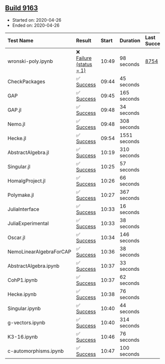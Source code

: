 ## [Build 9163](https://oscarci.mathematik.uni-kl.de/job/oscar/9163/)

* Started on: 2020-04-26
* Ended on: 2020-04-26

| Test Name    | Result | Start | Duration | Last Success | First Failure |
|:-------------|:-------|:------|:---------|:-------------|:--------------|
| wronski-poly.ipynb | ❌ [Failure (status = 1)](https://oscarci.mathematik.uni-kl.de/job/oscar/9163/artifact/logs/build-9163/wronski-poly.ipynb.log) | 10:49 | 98 seconds | [8754](https://oscarci.mathematik.uni-kl.de/job/oscar/8754/) | [8755](https://oscarci.mathematik.uni-kl.de/job/oscar/8755/) |
| CheckPackages | ✅ [Success](https://oscarci.mathematik.uni-kl.de/job/oscar/9163/artifact/logs/build-9163/CheckPackages.log) | 09:44 | 45 seconds |  |  |
| GAP | ✅ [Success](https://oscarci.mathematik.uni-kl.de/job/oscar/9163/artifact/logs/build-9163/GAP.log) | 09:45 | 165 seconds |  |  |
| GAP.jl | ✅ [Success](https://oscarci.mathematik.uni-kl.de/job/oscar/9163/artifact/logs/build-9163/GAP.jl.log) | 09:48 | 34 seconds |  |  |
| Nemo.jl | ✅ [Success](https://oscarci.mathematik.uni-kl.de/job/oscar/9163/artifact/logs/build-9163/Nemo.jl.log) | 09:48 | 308 seconds |  |  |
| Hecke.jl | ✅ [Success](https://oscarci.mathematik.uni-kl.de/job/oscar/9163/artifact/logs/build-9163/Hecke.jl.log) | 09:54 | 1551 seconds |  |  |
| AbstractAlgebra.jl | ✅ [Success](https://oscarci.mathematik.uni-kl.de/job/oscar/9163/artifact/logs/build-9163/AbstractAlgebra.jl.log) | 10:19 | 310 seconds |  |  |
| Singular.jl | ✅ [Success](https://oscarci.mathematik.uni-kl.de/job/oscar/9163/artifact/logs/build-9163/Singular.jl.log) | 10:25 | 57 seconds |  |  |
| HomalgProject.jl | ✅ [Success](https://oscarci.mathematik.uni-kl.de/job/oscar/9163/artifact/logs/build-9163/HomalgProject.jl.log) | 10:26 | 66 seconds |  |  |
| Polymake.jl | ✅ [Success](https://oscarci.mathematik.uni-kl.de/job/oscar/9163/artifact/logs/build-9163/Polymake.jl.log) | 10:27 | 367 seconds |  |  |
| JuliaInterface | ✅ [Success](https://oscarci.mathematik.uni-kl.de/job/oscar/9163/artifact/logs/build-9163/JuliaInterface.log) | 10:33 | 16 seconds |  |  |
| JuliaExperimental | ✅ [Success](https://oscarci.mathematik.uni-kl.de/job/oscar/9163/artifact/logs/build-9163/JuliaExperimental.log) | 10:33 | 38 seconds |  |  |
| Oscar.jl | ✅ [Success](https://oscarci.mathematik.uni-kl.de/job/oscar/9163/artifact/logs/build-9163/Oscar.jl.log) | 10:34 | 146 seconds |  |  |
| NemoLinearAlgebraForCAP | ✅ [Success](https://oscarci.mathematik.uni-kl.de/job/oscar/9163/artifact/logs/build-9163/NemoLinearAlgebraForCAP.log) | 10:36 | 38 seconds |  |  |
| AbstractAlgebra.ipynb | ✅ [Success](https://oscarci.mathematik.uni-kl.de/job/oscar/9163/artifact/logs/build-9163/AbstractAlgebra.ipynb.log) | 10:37 | 33 seconds |  |  |
| CohP1.ipynb | ✅ [Success](https://oscarci.mathematik.uni-kl.de/job/oscar/9163/artifact/logs/build-9163/CohP1.ipynb.log) | 10:37 | 62 seconds |  |  |
| Hecke.ipynb | ✅ [Success](https://oscarci.mathematik.uni-kl.de/job/oscar/9163/artifact/logs/build-9163/Hecke.ipynb.log) | 10:38 | 76 seconds |  |  |
| Singular.ipynb | ✅ [Success](https://oscarci.mathematik.uni-kl.de/job/oscar/9163/artifact/logs/build-9163/Singular.ipynb.log) | 10:40 | 44 seconds |  |  |
| g-vectors.ipynb | ✅ [Success](https://oscarci.mathematik.uni-kl.de/job/oscar/9163/artifact/logs/build-9163/g-vectors.ipynb.log) | 10:40 | 314 seconds |  |  |
| K3-16.ipynb | ✅ [Success](https://oscarci.mathematik.uni-kl.de/job/oscar/9163/artifact/logs/build-9163/K3-16.ipynb.log) | 10:46 | 76 seconds |  |  |
| c-automorphisms.ipynb | ✅ [Success](https://oscarci.mathematik.uni-kl.de/job/oscar/9163/artifact/logs/build-9163/c-automorphisms.ipynb.log) | 10:47 | 100 seconds |  |  |
